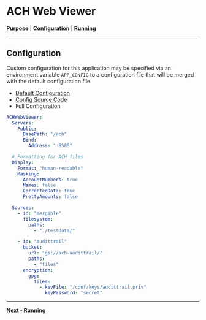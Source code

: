 <!-- generated-from:06a7eb50ee0171a2db8c865ec4dc51334a5b84d4afc551199e1a8048e78fa69c DO NOT REMOVE, DO UPDATE -->
# ACH Web Viewer
**[Purpose](README.md)** | **Configuration** | **[Running](RUNNING.md)**

---

## Configuration
Custom configuration for this application may be specified via an environment variable `APP_CONFIG` to a configuration file that will be merged with the default configuration file.

- [Default Configuration](../configs/config.default.yml)
- [Config Source Code](../pkg/service/model_config.go)
- Full Configuration
```yaml
ACHWebViewer:
  Servers:
    Public:
      BasePath: "/ach"
      Bind:
        Address: ":8585"

  # Formatting for ACH files
  Display:
    Format: "human-readable"
    Masking:
      AccountNumbers: true
      Names: false
      CorrectedData: true
      PrettyAmounts: false

  Sources:
    - id: "mergable"
      filesystem:
        paths:
          - "./testdata/"

    - id: "audittrail"
      bucket:
        url: "gs://ach-audittrail/"
        paths:
          - "files"
      encryption:
        gpg:
          files:
            - keyFile: "/conf/keys/audittrail.priv"
              keyPassword: "secret"
```

---
**[Next - Running](RUNNING.md)**
